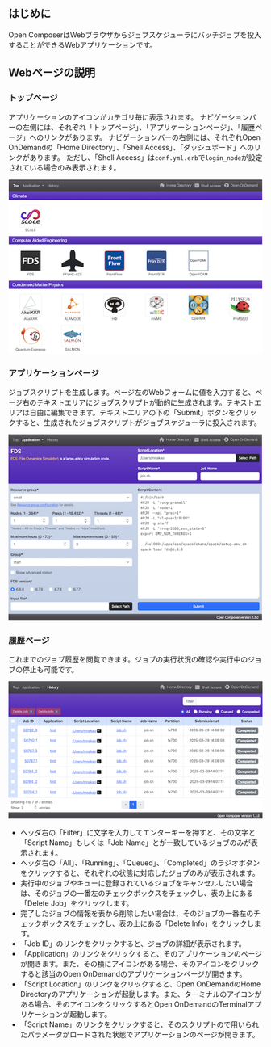 ## はじめに
Open ComposerはWebブラウザからジョブスケジューラにバッチジョブを投入することができるWebアプリケーションです。

## Webページの説明
### トップページ
アプリケーションのアイコンがカテゴリ毎に表示されます。
ナビゲーションバーの左側には、それぞれ「トップページ」、「アプリケーションページ」、「履歴ページ」へのリンクがあります。
ナビゲーションバーの右側には、それぞれOpen OnDemandの「Home Directory」、「Shell Access」、「ダッシュボード」へのリンクがあります。
ただし、「Shell Access」は`conf.yml.erb`で`login_node`が設定されている場合のみ表示されます。

![Top page](img/top_page.png)

### アプリケーションページ
ジョブスクリプトを生成します。ページ左のWebフォームに値を入力すると、ページ右のテキストエリアにジョブスクリプトが動的に生成されます。テキストエリアは自由に編集できます。テキストエリアの下の「Submit」ボタンをクリックすると、生成されたジョブスクリプトがジョブスケジューラに投入されます。

![Application page](img/application_page.png)

### 履歴ページ
これまでのジョブ履歴を閲覧できます。ジョブの実行状況の確認や実行中のジョブの停止も可能です。

![History page](img/history_page.png)

- ヘッダ右の「Filter」に文字を入力してエンターキーを押すと、その文字と「Script Name」もしくは「Job Name」とが一致しているジョブのみが表示されます。
- ヘッダ右の「All」、「Running」、「Queued」、「Completed」のラジオボタンをクリックすると、それぞれの状態に対応したジョブのみが表示されます。
- 実行中のジョブやキューに登録されているジョブをキャンセルしたい場合は、そのジョブの一番左のチェックボックスをチェックし、表の上にある「Delete Job」をクリックします。
- 完了したジョブの情報を表から削除したい場合は、そのジョブの一番左のチェックボックスをチェックし、表の上にある「Delete Info」をクリックします。
- 「Job ID」のリンクをクリックすると、ジョブの詳細が表示されます。
- 「Application」のリンクをクリックすると、そのアプリケーションのページが開きます。また、その横にアイコンがある場合、そのアイコンをクリックすると該当のOpen OnDemandのアプリケーションページが開きます。
- 「Script Location」のリンクをクリックすると、Open OnDemandのHome Directoryのアプリケーションが起動します。また、ターミナルのアイコンがある場合、そのアイコンをクリックするとOpen OnDemandのTerminalアプリケーションが起動します。
- 「Script Name」のリンクをクリックすると、そのスクリプトので用いられたパラメータがロードされた状態でアプリケーションのページが開きます。